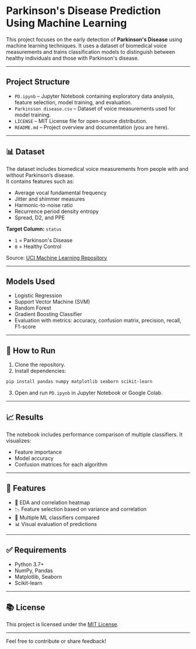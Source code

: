 
# Parkinson's Disease Prediction Using Machine Learning

This project focuses on the early detection of **Parkinson's Disease** using machine learning techniques. It uses a dataset of biomedical voice measurements and trains classification models to distinguish between healthy individuals and those with Parkinson's disease.

---

## Project Structure

- `PD.ipynb` – Jupyter Notebook containing exploratory data analysis, feature selection, model training, and evaluation.
- `Parkinsson disease.csv` – Dataset of voice measurements used for model training.
- `LICENSE` – MIT License file for open-source distribution.
- `README.md` – Project overview and documentation (you are here).

---

## 📊 Dataset

The dataset includes biomedical voice measurements from people with and without Parkinson’s disease.  
It contains features such as:
- Average vocal fundamental frequency
- Jitter and shimmer measures
- Harmonic-to-noise ratio
- Recurrence period density entropy
- Spread, D2, and PPE

**Target Column:** `status`  
- `1` = Parkinson's Disease  
- `0` = Healthy Control

Source: [UCI Machine Learning Repository](https://archive.ics.uci.edu/ml/datasets/parkinsons)

---

## Models Used

- Logistic Regression
- Support Vector Machine (SVM)
- Random Forest
- Gradient Boosting Classifier
- Evaluation with metrics: accuracy, confusion matrix, precision, recall, F1-score

---

## 🚀 How to Run

1. Clone the repository.
2. Install dependencies:
```bash
pip install pandas numpy matplotlib seaborn scikit-learn
```
3. Open and run `PD.ipynb` in Jupyter Notebook or Google Colab.

---

## 📈 Results

The notebook includes performance comparison of multiple classifiers. It visualizes:
- Feature importance
- Model accuracy
- Confusion matrices for each algorithm

---

## 📌 Features

- 🧪 EDA and correlation heatmap
- 📉 Feature selection based on variance and correlation
- 🤖 Multiple ML classifiers compared
- 📊 Visual evaluation of predictions

---

## ✅ Requirements

- Python 3.7+
- NumPy, Pandas
- Matplotlib, Seaborn
- Scikit-learn

---

## 📚 License

This project is licensed under the [MIT License](LICENSE).

---

Feel free to contribute or share feedback!
